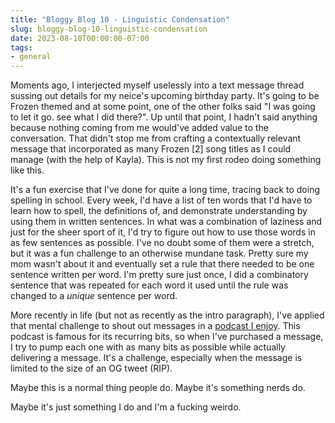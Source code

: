 ```yaml
---
title: "Bloggy Blog 10 - Linguistic Condensation"
slug: bloggy-blog-10-linguistic-condensation
date: 2023-08-10T00:00:00-07:00
tags:
- general
---
```

Moments ago, I interjected myself uselessly into a text message thread sussing out details for my neice's upcoming birthday party. It's going to be Frozen themed and at some point, one of the other folks said "I was going to let it go. see what I did there?". Up until that point, I hadn't said anything because nothing coming from me would've added value to the conversation. That didn't stop me from crafting a contextually relevant message that incorporated as many Frozen [2] song titles as I could manage (with the help of Kayla). This is not my first rodeo doing something like this.

It's a fun exercise that I've done for quite a long time, tracing back to doing spelling in school. Every week, I'd have a list of ten words that I'd have to learn how to spell, the definitions of, and demonstrate understanding by using them in written sentences. In what was a combination of laziness and just for the sheer sport of it, I'd try to figure out how to use those words in as few sentences as possible. I've no doubt some of them were a stretch, but it was a fun challenge to an otherwise mundane task. Pretty sure my mom wasn't about it and eventually set a rule that there needed to be one sentence written per word. I'm pretty sure just once, I did a combinatory sentence that was repeated for each word it used until the rule was changed to a _unique_ sentence per word.

More recently in life (but not as recently as the intro paragraph), I've applied that mental challenge to shout out messages in a [podcast I enjoy](https://maximumfun.org/podcasts/greatest-generation/). This podcast is famous for its recurring bits, so when I've purchased a message, I try to pump each one with as many bits as possible while actually delivering a message. It's a challenge, especially when the message is limited to the size of an OG tweet (RIP).

Maybe this is a normal thing people do. Maybe it's something nerds do.

Maybe it's just something I do and I'm a fucking weirdo.

